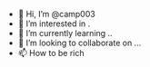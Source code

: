 - 👋 Hi, I’m @camp003
- 👀 I’m interested in .
- 🌱 I’m currently learning ..
- 💞️ I’m looking to collaborate on ...
- 📫 How to be rich

<!---
camp003/camp003 is a ✨ special ✨ repository because its `README.md` (this file) appears on your GitHub profile.
You can click the Preview link to take a look at your changes.
--->
